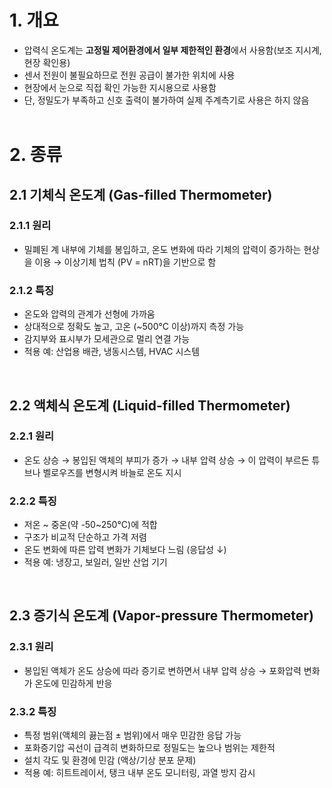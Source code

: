 # 1. 개요
- 압력식 온도계는 <b>고정밀 제어환경에서 일부 제한적인 환경</b>에서 사용함(보조 지시계, 현장 확인용)
- 센서 전원이 불필요하므로 전원 공급이 불가한 위치에 사용
- 현장에서 눈으로 직접 확인 가능한 지시용으로 사용함
- 단, 정밀도가 부족하고 신호 출력이 불가하여 실제 주계측기로 사용은 하지 않음
</br></br>

# 2. 종류 

## 2.1 기체식 온도계 (Gas-filled Thermometer)

### 2.1.1 원리
- 밀폐된 계 내부에 기체를 봉입하고, 온도 변화에 따라 기체의 압력이 증가하는 현상을 이용 → 이상기체 법칙 (PV = nRT)을 기반으로 함

### 2.1.2 특징
- 온도와 압력의 관계가 선형에 가까움
- 상대적으로 정확도 높고, 고온 (~500°C 이상)까지 측정 가능
- 감지부와 표시부가 모세관으로 멀리 연결 가능
- 적용 예: 산업용 배관, 냉동시스템, HVAC 시스템
</br>

## 2.2 액체식 온도계 (Liquid-filled Thermometer)

### 2.2.1 원리
- 온도 상승 → 봉입된 액체의 부피가 증가 → 내부 압력 상승 → 이 압력이 부르돈 튜브나 벨로우즈를 변형시켜 바늘로 온도 지시

### 2.2.2 특징
- 저온 ~ 중온(약 -50~250°C)에 적합
- 구조가 비교적 단순하고 가격 저렴
- 온도 변화에 따른 압력 변화가 기체보다 느림 (응답성 ↓)
- 적용 예: 냉장고, 보일러, 일반 산업 기기
</br>

## 2.3 증기식 온도계 (Vapor-pressure Thermometer)

### 2.3.1 원리
- 봉입된 액체가 온도 상승에 따라 증기로 변하면서 내부 압력 상승 → 포화압력 변화가 온도에 민감하게 반응

### 2.3.2 특징
- 특정 범위(액체의 끓는점 ± 범위)에서 매우 민감한 응답 가능
- 포화증기압 곡선이 급격히 변화하므로 정밀도는 높으나 범위는 제한적
- 설치 각도 및 환경에 민감 (액상/기상 분포 문제)
- 적용 예: 히트트레이서, 탱크 내부 온도 모니터링, 과열 방지 감시
